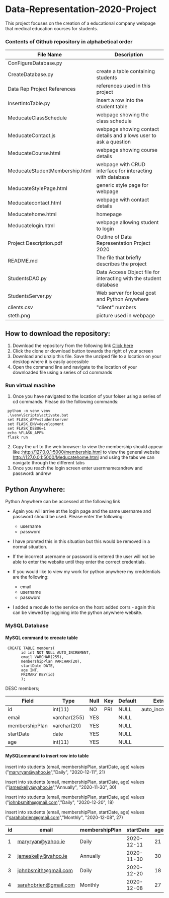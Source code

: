 # Data-Representation-2020-Project

This project focuses on the creation of a educational company webpage that medical education courses for students.

### Contents of Github repository in alphabetical order
|File Name | Description                                |
|----------|--------------------------------------------|
| ConFigureDatabase.py |
| CreateDatabase.py | create a table containing students |
| Data Rep Project References | references used in this project |
| InsertIntoTable.py  | insert a row into the student table |
| MeducateClassSchedule | webpage showing the class schedule
| MeducateContact.js | webpage showing contact details and allows user to ask a question |
| MeducateCourse.html | webpage showing course details |
| MeducateStudentMembership.html | webpage with CRUD interface for interacting with database |
| MeducateStylePage.html | generic style page for webpage |
| Meducatecontact.html | webpage with contact details |
| Meducatehome.html | homepage |
| Meducatelogin.html | webpage allowing student to login |
| Project Description.pdf | Outline of Data Representation Project 2020 |
| README.md | The file that briefly describes the project |
| StudentsDAO.py | Data Access Object file for interacting with the student database |
| StudentsServer.py | Web server for local gost and Python Anywhere |
| clients.csv | "client" numbers |
| steth.png | picture used in webpage |

## How to download the repository:
1. Download the repository from the following link <a href=https://github.com/NiamhOL/Data-Representation-2020-Project>Click here</a>  
2. Click the clone or download button towards the right of your screen
3. Download and unzip this file. Save the unziped file to a location on your desktop where it is easily accessible
4. Open the command line and navigate to the location of your downloaded file using a series of cd commands 

### Run virtual machine
1. Once you have navigated to the location of your folser using a series of cd commands. Please do the following commands:

```
 python -m venv venv 
 .\venv\Scripts\activate.bat
 set FLASK_APP=studentserver
 set FLASK_ENV=development
 set FLASK_DEBUG=1
 echo %FLASK_APP%
 flask run
 ```
 
2. Copy the url to the web browser: to view the membership should appear like :http://127.0.0.1:5000/membership.html   to view the general website http://127.0.0.1:5000/Meducatehome.html  and using the tabs we can navigate through the different tabs
3. Once you reach the login screen enter usernname:andrew and password: andrew

## Python Anywhere:

Python Anywhere can be accessed at the following link
 * Again you will arrive at the login page and the same username and password should be used. 
 Please enter the following:
   
      * username
      * password
      
 * I have promted this in this situation but this would be removed in a normal situation.  
 * If the incorrect username or password is entered the user will not be able to enter the website until they enter the correct credentials.
 * If you would like to view my work for python anywhere my creddentials are the following:
 
      * email 
      * username
      * password
      
 * I added a module to the service on the host: added corrs - again this can be viewed by loggining into the python anywhere website. 


### MySQL Database 

#### MySQL command to creeate table 
```
 CREATE TABLE members(
       id int NOT NULL AUTO_INCREMENT,
       email VARCHAR(255),
       membershipPlan VARCHAR(20),
       startDate DATE,
       age INT,
       PRIMARY KEY(id)
       );
```

DESC members;

| Field          | Type         | Null | Key | Default | Extra          |
|----------------|--------------|------|-----|---------|----------------|
| id             | int(11)      | NO   | PRI | NULL    | auto_increment |
| email          | varchar(255) | YES  |     | NULL    |                |
| membershipPlan | varchar(20)  | YES  |     | NULL    |                |
| startDate      | date         | YES  |     | NULL    |                |
| age            | int(11)      | YES  |     | NULL    |                |


#### MySQLommand to insert row into table 

insert into students (email, membershipPlan, startDate, age) values ("maryryan@yahoo.ie","Daily", "2020-12-11", 21)

insert into students (email, membershipPlan, startDate, age) values ("jameskelly@yahoo.ie","Annually", "2020-11-30", 30)

insert into students (email, membershipPlan, startDate, age) values ("johnbsmith@gmail.com","Daily", "2020-12-20", 18)

insert into students (email, membershipPlan, startDate, age) values ("sarahobrien@gmail.com","Monthly", "2020-12-08", 27)


| id | email                     | membershipPlan | startDate     | age  |
|----|---------------------------|----------------|---------------|------|
|  1 | maryryan@yahoo.ie         | Daily          | 2020-12-11    |  21  |
|  2 | jameskelly@yahoo.ie       | Annually       | 2020-11-30    |  30  |
|  3 | johnbsmith@gmail.com      | Daily          | 2020-12-20    |  18  |
|  4 | sarahobrien@gmail.com     | Monthly        | 2020-12-08    |  27  |  

